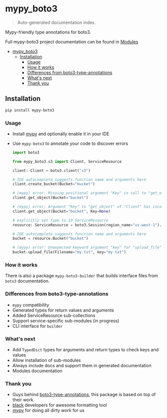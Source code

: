 # mypy_boto3

> Auto-generated documentation index.

Mypy-friendly type annotations for boto3.

Full mypy-boto3 project documentation can be found in [Modules](MODULES.md#mypy-boto3-modules)

- [mypy_boto3](#mypyboto3)
  - [Installation](#installation)
    - [Usage](#usage)
    - [How it works](#how-it-works)
    - [Differences from boto3-type-annotations](#differences-from-boto3-type-annotations)
    - [What's next](#whats-next)
    - [Thank you](#thank-you)

## Installation

```bash
pip install mypy-boto3
```

### Usage

- Install [mypy](https://github.com/python/mypy) and optionally enable it in your IDE
- Use `mypy-boto3` to annotate your code to discover errors

    ```python
    import boto3

    from mypy_boto3.s3 import Client, ServiceResource

    client: Client = boto3.client("s3")

    # IDE autocomplete suggests function name and arguments here
    client.create_bucket(Bucket="bucket")

    # (mypy) error: Missing positional argument "Key" in call to "get_object" of "Client"
    client.get_object(Bucket="bucket")

    # (mypy) error: Argument "Key" to "get_object" of "Client" has incompatible type "None"; expected "str"
    client.get_object(Bucket="bucket", Key=None)

    # explicitly set type to S3 ServiceResource
    resource: ServiceResource = boto3.Session(region_name="us-west-1").resource("s3")

    # IDE autocomplete suggests function name and arguments here
    bucket = resource.Bucket("bucket")

    # (mypy) error: Unexpected keyword argument "key" for "upload_file" of "Bucket"
    bucket.upload_file(Filename="my.txt", key="my-txt")
    ```

### How it works

There is also a package `mypy-boto3-builder` that builds interface files from `boto3` documentation.

### Differences from boto3-type-annotations

- `mypy` compatibility
- Generated types for return values and arguments
- Added ServiceResource sub-collections
- Support service-specific sub-modules (in progress)
- CLI interface for `builder`

### What's next

- Add `TypedDict` types for arguments and return types to check keys and values
- Allow installation of sub-modules
- Always include docs and support them in generated documentation
- Modules documentation

### Thank you

- Guys behind [boto3-type-annotations](https://pypi.org/project/boto3-type-annotations/),
  this package is based on top of their work
- [black](https://github.com/psf/black) developers for awesome formatting tool
- [mypy](https://github.com/python/mypy) for doing all dirty work for us
